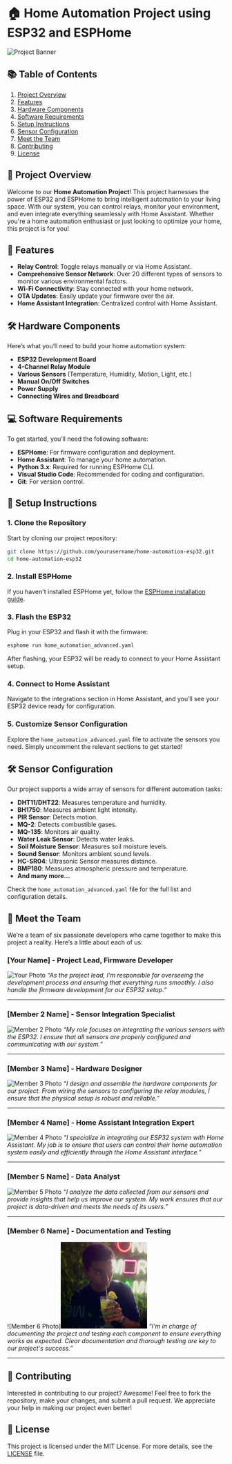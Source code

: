 # 🏠 Home Automation Project using ESP32 and ESPHome

![Project Banner](https://example.com/project_banner.png)

## 📚 Table of Contents
1. [Project Overview](#project-overview)
2. [Features](#features)
3. [Hardware Components](#hardware-components)
4. [Software Requirements](#software-requirements)
5. [Setup Instructions](#setup-instructions)
6. [Sensor Configuration](#sensor-configuration)
7. [Meet the Team](#meet-the-team)
8. [Contributing](#contributing)
9. [License](#license)

## 🚀 Project Overview
Welcome to our **Home Automation Project**! This project harnesses the power of ESP32 and ESPHome to bring intelligent automation to your living space. With our system, you can control relays, monitor your environment, and even integrate everything seamlessly with Home Assistant. Whether you're a home automation enthusiast or just looking to optimize your home, this project is for you!

## 🌟 Features
- **Relay Control**: Toggle relays manually or via Home Assistant.
- **Comprehensive Sensor Network**: Over 20 different types of sensors to monitor various environmental factors.
- **Wi-Fi Connectivity**: Stay connected with your home network.
- **OTA Updates**: Easily update your firmware over the air.
- **Home Assistant Integration**: Centralized control with Home Assistant.

## 🛠️ Hardware Components
Here’s what you’ll need to build your home automation system:
- **ESP32 Development Board**
- **4-Channel Relay Module**
- **Various Sensors** (Temperature, Humidity, Motion, Light, etc.)
- **Manual On/Off Switches**
- **Power Supply**
- **Connecting Wires and Breadboard**

## 💻 Software Requirements
To get started, you’ll need the following software:
- **ESPHome**: For firmware configuration and deployment.
- **Home Assistant**: To manage your home automation.
- **Python 3.x**: Required for running ESPHome CLI.
- **Visual Studio Code**: Recommended for coding and configuration.
- **Git**: For version control.

## 📖 Setup Instructions

### 1. Clone the Repository
Start by cloning our project repository:
```bash
git clone https://github.com/yourusername/home-automation-esp32.git
cd home-automation-esp32
```

### 2. Install ESPHome
If you haven't installed ESPHome yet, follow the [ESPHome installation guide](https://esphome.io/guides/installing_esphome.html).

### 3. Flash the ESP32
Plug in your ESP32 and flash it with the firmware:

```bash
esphome run home_automation_advanced.yaml
```

After flashing, your ESP32 will be ready to connect to your Home Assistant setup.

### 4. Connect to Home Assistant
Navigate to the integrations section in Home Assistant, and you’ll see your ESP32 device ready for configuration.

### 5. Customize Sensor Configuration
Explore the `home_automation_advanced.yaml` file to activate the sensors you need. Simply uncomment the relevant sections to get started!

## 🛠️ Sensor Configuration
Our project supports a wide array of sensors for different automation tasks:

- **DHT11/DHT22**: Measures temperature and humidity.
- **BH1750**: Measures ambient light intensity.
- **PIR Sensor**: Detects motion.
- **MQ-2**: Detects combustible gases.
- **MQ-135**: Monitors air quality.
- **Water Leak Sensor**: Detects water leaks.
- **Soil Moisture Sensor**: Measures soil moisture levels.
- **Sound Sensor**: Monitors ambient sound levels.
- **HC-SR04**: Ultrasonic Sensor measures distance.
- **BMP180**: Measures atmospheric pressure and temperature.
- **And many more...**

Check the `home_automation_advanced.yaml` file for the full list and configuration details.

## 👥 Meet the Team

We’re a team of six passionate developers who came together to make this project a reality. Here’s a little about each of us:

### **[Your Name]** - Project Lead, Firmware Developer
![Your Photo](https://example.com/your_photo.png)
*“As the project lead, I’m responsible for overseeing the development process and ensuring that everything runs smoothly. I also handle the firmware development for our ESP32 setup.”*

---

### **[Member 2 Name]** - Sensor Integration Specialist
![Member 2 Photo](https://example.com/member2_photo.png)
*“My role focuses on integrating the various sensors with the ESP32. I ensure that all sensors are properly configured and communicating with our system.”*

---

### **[Member 3 Name]** - Hardware Designer
![Member 3 Photo](https://example.com/member3_photo.png)
*“I design and assemble the hardware components for our project. From wiring the sensors to configuring the relay modules, I ensure that the physical setup is robust and reliable.”*

---

### **[Member 4 Name]** - Home Assistant Integration Expert
![Member 4 Photo](https://example.com/member4_photo.png)
*“I specialize in integrating our ESP32 system with Home Assistant. My job is to ensure that users can control their home automation system easily and efficiently through the Home Assistant interface.”*

---

### **[Member 5 Name]** - Data Analyst
![Member 5 Photo](https://example.com/member5_photo.png)
*“I analyze the data collected from our sensors and provide insights that help us improve our system. My work ensures that our project is data-driven and meets the needs of its users.”*

---

### **[Member 6 Name]** - Documentation and Testing
![Member 6 Photo]<img src="https://github.com/Vipulraj0152/SmartHome_v2/blob/main/img/CD007.png" alt="Smart Switch" width="200"/>
*“I’m in charge of documenting the project and testing each component to ensure everything works as expected. Clear documentation and thorough testing are key to our project's success.”*

---

## 🤝 Contributing
Interested in contributing to our project? Awesome! Feel free to fork the repository, make your changes, and submit a pull request. We appreciate your help in making our project even better!

## 📄 License
This project is licensed under the MIT License. For more details, see the [LICENSE](LICENSE) file.


